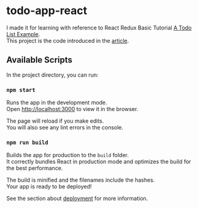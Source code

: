 # todo-app-react
I made it for learning with reference to React Redux Basic Tutorial [A Todo List Example](https://react-redux.js.org/introduction/basic-tutorial).  
This project is the code introduced in the [article](https://qiita.com/nori0__/items/6557446792ec1c2ef3d1).

## Available Scripts

In the project directory, you can run:

### `npm start`

Runs the app in the development mode.\
Open [http://localhost:3000](http://localhost:3000) to view it in the browser.

The page will reload if you make edits.\
You will also see any lint errors in the console.

### `npm run build`

Builds the app for production to the `build` folder.\
It correctly bundles React in production mode and optimizes the build for the best performance.

The build is minified and the filenames include the hashes.\
Your app is ready to be deployed!

See the section about [deployment](https://facebook.github.io/create-react-app/docs/deployment) for more information.
